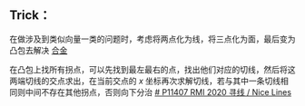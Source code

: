 


## Trick：
在做涉及到类似向量一类的问题时，考虑将两点化为线，将三点化为面，最后变为凸包去解决 [合金](https://www.luogu.com.cn/problem/P4049)

在凸包上找所有拐点，可以先找到最左最右的点，找出他们对应的切线，然后将这两端切线的交点求出，在当前交点的 $x$ 坐标再次求解切线，若与其中一条切线相同则中间不存在其他拐点，否则向下分治 [# P11407 RMI 2020 寻线 / Nice Lines](https://www.luogu.com.cn/problem/P11407)
